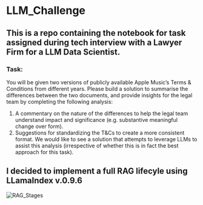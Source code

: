 # LLM_Challenge
## This is a repo containing the notebook for task assigned during tech interview with a Lawyer Firm for a LLM Data Scientist.
### Task:
You will be given two versions of publicly available Apple Music’s Terms & Conditions from different years. Please build a solution to summarise the differences between the two documents, and provide insights for the legal team by completing the following analysis:
1.	A commentary on the nature of the differences to help the legal team understand impact and significance (e.g. substantive meaningful change over form).
2.	Suggestions for standardizing the T&Cs to create a more consistent format.
We would like to see a solution that attempts to leverage LLMs to assist this analysis (irrespective of whether this is in fact the best approach for this task).

## I decided to implement a full RAG lifecyle using LLamaIndex v.0.9.6



![RAG_Stages](https://github.com/userilyo/LLM_Challenge/assets/92877864/24c701ec-600f-4322-a7de-d6cc4d903f27)
